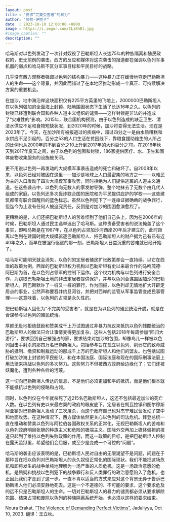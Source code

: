 ```yaml
---
layout: post
title : "要求“完美受害者”的暴力"
author: "努拉·伊拉卡"
date  : 2023-10-10 12:00:00 +0800
image : https://i.imgur.com/ILiKhBl.jpg
#image_caption: ""
description: ""
---
```


哈马斯对以色列发动了一次针对奴役了巴勒斯坦人长达75年的种族隔离和殖民政权的，史无前例的袭击。西方的反应和媒体对这次袭击的报道都在强调以色列军事机器的弱点和哈马斯不区分军事目标和平民目标的战略。

<!--more-->

几乎没有西方观察者强调以色列的结构暴力——这种暴力正在缓慢地夺走巴勒斯坦人的生命——这个背景，并因此而错过了在本地区推动形成一个真正、可持续解决方案的重要机会。

在加沙，地中海沿岸这块面积仅有225平方英里的飞地上，2000000巴勒斯坦人在以色列强加的全面海上封锁、陆地围困状态下生活了长达16年之久。以色列的封锁已经遭到联合国和各种人道主义组织的谴责——这样封锁是非法的并造成了“灾难性的”影响。2015年，联合国机构预测，由于以色列造成的缺乏卫生、清洁水供应不足和食物短缺状况，到2020年的时候，加沙将变得无法生活。现在是2023年了。今天，在加沙所有被报道过的疾病中，超过四分之一是由水质糟糕和水供应不足引起的。百分之53的人口生活在贫困线下，靠粮食援助维生的人所占的比例也从2000年的不到百分之10上升到2017年的大约百分之70。在2016年秋天到2017年夏天之间，由于以色列的包围和封锁，186家提供医疗、水、卫生和固体废物收集服务的设施被关闭。

更不用说以色列一再发动的大规模军事袭击造成的死亡和破坏了。自2008年以来，以色列已经对被困在这里——加沙是地球上人口最密集的地方之一——以难民为主的人口发动了四次大规模军事攻势，同时拒绝为人们提供逃离的人道主义通道。在这些袭击中，以色列向无数人的家发射导弹，整个地抹去了无数个由几代人组成的家庭。以色列还多次轰炸联合国的医院和为平民提供庇护的学校——这些建筑都带有联合国醒目的蓝色标志。虽然以色列犯下了一连串证据确凿的战争罪行，但迄今为止没有任何人被追究责任，反倒是对加沙的围困愈演愈烈了。

更糟糕的是，人们还把巴勒斯坦人的苦难怪到了他们自己头上，因为在2006年的时候，巴勒斯坦人通过民主选举选出了哈马斯。这种责备受害者的说法掩盖了这个事实，即哈马斯是在1987年，在以色列占领加沙河西岸20年后才建立的，此时距离以色列在建国时期大规模驱逐巴勒斯坦人、把巴勒斯坦人的财产据为己有已有近40年之久，而早在被强行驱逐的那一刻，巴勒斯坦人日益沉重的苦难就已经开始了。

哈马斯可能明天就会消失，以色列的定居者殖民扩张政策却会一直持续。以它在西岸的政策为例。西岸的巴勒斯坦权力机构以巴勒斯坦有史以来最合作的马哈茂德·阿巴斯为首，在以色列占领军的控制下运作。这个权力机构与以色列进行安全合作，为窃取巴勒斯坦土地的非法定居者提供保护，并与以色列合谋围困加沙的巴勒斯坦人。阿巴斯默许了一桩又一桩的罪行，作为回报，以色列却无情地扩大开辟定居点的事业，公然声称要吞并约旦河谷，并把对西岸的监管从军事监管变成民事管理——这意味着，以色列的占领是永久性的。

把巴勒斯坦人固化为“不完美的受害者”，就是在为以色列的殖民统治开脱，就是在合谋参与以色列的殖民统治。

厚颜无耻地拒绝鼓励和赞美成千上万试图通过非暴力抗议来抵抗以色列残酷统治的巴勒斯坦人的做法只会让事情变得更加复杂。这些人包括2018年每周参加“回归大游行”，要求回到自己被强占的家，要求结束对加沙的包围，却像鸟儿一样被以色列狙击手射杀的那四万名巴勒斯坦人。包括参与旨在孤立以色列、削弱它的致命威胁的抵制、撤资和制裁运动的那成千上万的巴勒斯坦人和他们的盟友。也包括试图打破加沙海上封锁的平民船队，和在本国法庭、国际法庭和现在的国际刑事法庭上用法律来挑战以色列的多次努力。这些努力不但被西方政府给边缘化了；它们还被妖魔化，遭到各种各样的污蔑。

这一切向巴勒斯坦人传达的信息，不是他们必须更加和平的抵抗，而是他们根本就不能抵抗以色列的侵略和占领。

同时，以色列仅在今年就杀死了近215名巴勒斯坦人，这还不包括最近加沙的死亡人数。在以色列有史以来最右翼的政府的眼皮底下，定居者在胡瓦拉镇和图尔穆斯阿亚镇对巴勒斯坦人发动了三次屠杀，而这个政府自己也对杰宁难民营发动了空中和地面攻势。在这种情况下，西方媒体依然更关心以色列的司法危机。拜登总统一直在推动和赞美以色列与阿拉伯各国政权关系的正常化，无视巴勒斯坦人的苦难和以色列政府明目张胆的种族主义和危险的极端主义。国际外交再加上媒体偏袒的报道只起到了维持以色列失败政策的作用，而这一政策的目标，是把巴勒斯坦人控制在露天监狱里，希望他们会屈服，或至少是变成一个可控的“问题”。

哈马斯的袭击应该表明的是，巴勒斯坦人民对自由的无限渴望不是问题，问题在于那种旨在把以色列对巴勒斯坦人的永久奴役正常化的国际现状。我们不能把这场危机和即将发生的战争单纯地理解为一场严重的人质危机。这是一场政治意愿的危机，是质疑和挑战以色列犯下的战争罪行和反人类罪行的政治意愿陷入了危机，也正因此我们才走到了这一步。一直不肯以适当的方式来应对这个背景无异于告诉巴勒斯坦人他们必须安静地死去。这是一个不道德的、不可能的要求，这个要求危及的远不只是巴勒斯坦人的生命。一切对巴勒斯坦人的暴力的谴责都必须从要求解除包围、结束占领和废除以色列的种族隔离系统开始，也必须以这样的要求结束。

Noura Erakat, [“The Violence of Demanding Perfect Victims”](https://www.jadaliyya.com/Details/45383/The-violence-of-demanding-perfect-victims), Jadaliyya, Oct 10, 2023. 翻译：王立秋。

<!--END-->